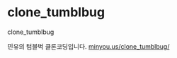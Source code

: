 # clone_tumblbug
clone_tumblbug


민유의 텀블벅 클론코딩입니다.
[minyou.us/clone_tumblbug/](http://minyou.us/clone_tumblbug/)